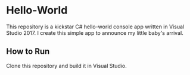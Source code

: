 # Hello-World

This repository is a kickstar C# hello-world console app written in Visual Studio 2017. I create this simple app to announce my little baby's arrival.

## How to Run

Clone this repository and build it in Visual Studio.

